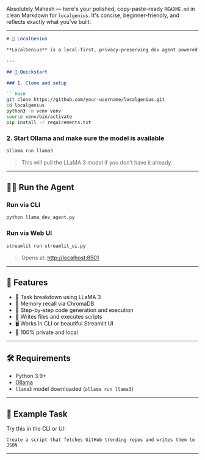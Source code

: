 Absolutely Mahesh — here's your polished, copy-paste–ready `README.md` in clean Markdown for `localgenius`. It's concise, beginner-friendly, and reflects exactly what you've built:

---

```markdown
# 🧠 LocalGenius

**LocalGenius** is a local-first, privacy-preserving dev agent powered by [LLaMA 3](https://ollama.com/library/llama3) and [ChromaDB](https://www.trychroma.com/). It breaks down tasks, executes them, stores memory, and runs entirely on your machine — CLI or UI.

---

## 🚀 Quickstart

### 1. Clone and setup

```bash
git clone https://github.com/your-username/localgenius.git
cd localgenius
python3 -m venv venv
source venv/bin/activate
pip install -r requirements.txt
```

### 2. Start Ollama and make sure the model is available

```bash
ollama run llama3
```

> This will pull the LLaMA 3 model if you don’t have it already.

---

## 🧑‍💻 Run the Agent

### Run via CLI

```bash
python llama_dev_agent.py
```

### Run via Web UI

```bash
streamlit run streamlit_ui.py
```

> Opens at: [http://localhost:8501](http://localhost:8501)

---

## 🧠 Features

- 🧩 Task breakdown using LLaMA 3
- 🧠 Memory recall via ChromaDB
- 🔧 Step-by-step code generation and execution
- 📝 Writes files and executes scripts
- 🖥️ Works in CLI or beautiful Streamlit UI
- 🔐 100% private and local

---

## 🛠 Requirements

- Python 3.9+
- [Ollama](https://ollama.com/download)
- `llama3` model downloaded (`ollama run llama3`)

---

## 🧪 Example Task

Try this in the CLI or UI:

```text
Create a script that fetches GitHub trending repos and writes them to JSON
```

---


